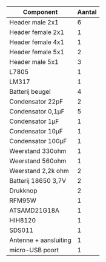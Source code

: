 | Component             | Aantal |
|-----------------------|--------|
| Header male 2x1       | 6      |
| Header female 2x1     | 1      |
| Header female 4x1     | 1      |
| Header female 5x1     | 2      |
| Header male 5x1       | 3      |
| L7805                 | 1      |
| LM317                 | 1      |
| Batterij beugel       | 4      |
| Condensator 22pF      | 2      |
| Condensator 0,1µF     | 5      |
| Condensator 1µF       | 1      |
| Condensator 10µF      | 1      |
| Condensator 100µF     | 1      |
| Weerstand 330ohm      | 1      |
| Weerstand 560ohm      | 1      |
| Weerstand 2,2k ohm    | 2      |
| Batterij 18650 3,7V   | 2      |
| Drukknop              | 2      |
| RFM95W                | 1      |
| ATSAMD21G18A          | 1      |
| HIH8120               | 1      |
| SDS011                | 1      |
| Antenne + aansluiting | 1      |
| micro-USB poort       | 1      |